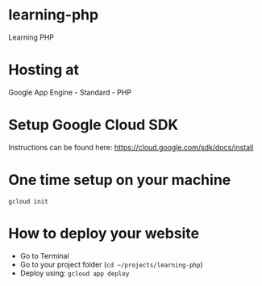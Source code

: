 # learning-php

Learning PHP

# Hosting at

Google App Engine - Standard - PHP

# Setup Google Cloud SDK

Instructions can be found here: https://cloud.google.com/sdk/docs/install

# One time setup on your machine

```
gcloud init
```

# How to deploy your website

- Go to Terminal
- Go to your project folder (`cd ~/projects/learning-php`)
- Deploy using: `gcloud app deploy`
